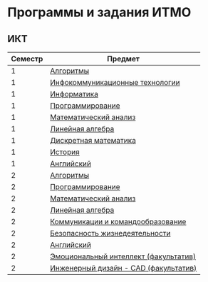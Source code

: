 # Программы и задания ИТМО
## ИКТ
| Семестр | Предмет                                                                                                                                                                |
|---------|------------------------------------------------------------------------------------------------------------------------------------------------------------------------|
| 1       | [Алгоритмы](https://github.com/VeraKasianenko/Algoritms_1_term_ICT)                                                                                                    | 
| 1       | [Инфокоммуникационные технологии](https://github.com/VeraKasianenko/ICT)                                                                                               | 
| 1       | [Информатика](https://github.com/VeraKasianenko/Informatic_ICT/)                                                                                                       | 
| 1       | [Программирование](https://github.com/VeraKasianenko/Programming_1_term_ICT)                                                                                           |
| 1       | [Математический анализ](https://github.com/VeraKasianenko/ITMO_ICT/tree/main/1_term_ICT/Mathematical_analysis)                                                         |
| 1       | [Линейная алгебра](https://github.com/VeraKasianenko/ITMO_ICT/tree/main/1_term_ICT/Linear_algebra)                                                                     |
| 1       | [Дискретная математика](https://github.com/VeraKasianenko/ITMO_ICT/tree/main/1_term_ICT/Discrete_math)                                                                 |
| 1       | [История](https://github.com/VeraKasianenko/ITMO_ICT/tree/main/1_term_ICT/History)                                                                                     |
| 1       | [Английский](https://github.com/VeraKasianenko/ITMO_ICT/tree/main/1_term_ICT/English)                                                                                  |
| 2       | [Алгоритмы](https://github.com/VeraKasianenko/Algoritms_2_term_ICT)                                                                                                    | 
| 2       | [Программирование](https://github.com/VeraKasianenko/Programming_2_term_ICT)                                                                                           |
| 2       | [Математический анализ](https://github.com/VeraKasianenko/ITMO_ICT/tree/main/2_term_ICT/Mathematical_analysis)                                                         |
| 2       | [Линейная алгебра](https://github.com/VeraKasianenko/ITMO_ICT/tree/main/2_term_ICT/Linear_algebra)                                                                     |
| 2       | [Коммуникации и командообразование](https://github.com/VeraKasianenko/ITMO_Software_engineering/tree/main/2_term_Software_engineering/Communication_and_team_building) |
| 2       | [Безопасность жизнедеятельности](https://github.com/VeraKasianenko/ITMO_Software_engineering/tree/main/2_term_Software_engineering/Life_safety)                        |
| 2       | [Английский](https://github.com/VeraKasianenko/ITMO_Software_engineering/tree/main/2_term_Software_engineering/English)                                                |
| 2       | [Эмоциональный интеллект (факультатив)](https://github.com/VeraKasianenko/ITMO_Software_engineering/tree/main/2_term_Software_engineering/EQ)                          |
| 2       | [Инженерный дизайн - CAD (факультатив)](https://github.com/VeraKasianenko/CAD_elective)                                                                                |
